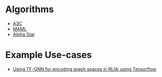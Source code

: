 # Algorithms


* [A3C](./a3c)
* [MAML](./maml)
* [Alpha Star](./alpha_star)




# Example Use-cases

* [Using TF-GNN for encoding graph spaces in RLlib using Tensorflow](https://github.com/kk-55/tf-gnn-example-for-rllib)
